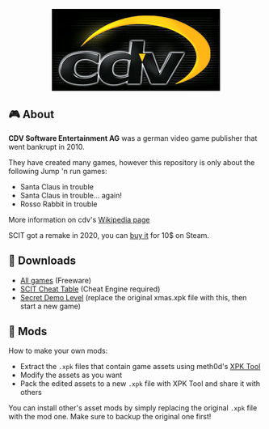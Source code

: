 <p align="center">
  <img src="./cdv.png">
</p>

## 🎮 About
**CDV Software Entertainment AG** was a german video game publisher that went bankrupt in 2010. 

They have created many games, however this repository is only about the following Jump 'n run games:
- Santa Claus in trouble
- Santa Claus in trouble... again!
- Rosso Rabbit in trouble

More information on cdv's [Wikipedia page](https://en.wikipedia.org/wiki/CDV_Software)

SCIT got a remake in 2020, you can [buy it](https://store.steampowered.com/app/1431350/Santa_Claus_in_Trouble_HD/) for 10$ on Steam.

## 📂 Downloads
- [All games](/CDV-Games.zip) (Freeware)
- [SCIT Cheat Table](/SCIT_v1.1.CT) (Cheat Engine required)
- [Secret Demo Level](/SECRET_DEMO_LEVEL.xpk) (replace the original xmas.xpk file with this, then start a new game)

## 👾 Mods
How to make your own mods:
- Extract the `.xpk` files that contain game assets using meth0d's [XPK Tool](https://github.com/The-Meth0d/XPKTool-SantaClausInTrouble)
- Modify the assets as you want
- Pack the edited assets to a new `.xpk` file with XPK Tool and share it with others

You can install other's asset mods by simply replacing the original `.xpk` file with the mod one. Make sure to backup the original one first!

